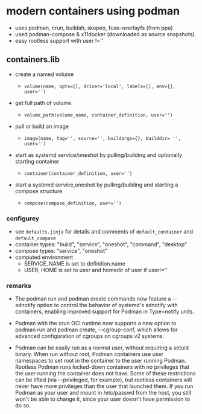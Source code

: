 # modern containers using podman

+ uses podman, crun, buildah, skopeo, fuse-overlayfs (from ppa)
+ used podman-compose \& x11docker (downloaded as source snapshots)
+ easy rootless support with user !=''

## containers.lib

+ create a named volume
  + `volume(name, opts=[], driver='local', labels=[], env={}, user='')`

+ get full path of volume
  + `volume_path(volume_name, container_definition, user='')`

+ pull or build an image
  + `image(name, tag='', source='', buildargs={}, builddir= '', user='')`

+ start as systemd service/oneshot by pulling/building and optionally starting container
  + `container(container_definition, user='')`

+ start a systemd service,oneshot by pulling/building and starting a compose structure
  + `compose(compose_definition, user='')`

### configurey

+ see `defaults.jinja` for details and comments of `default_container` and `default_compose`
+ container types: "build", "service", "oneshot", "command", "desktop"
+ compose types: "service", "oneshot"
+ computed environment
  + SERVICE_NAME is set to definition.name
  + USER, HOME is set to user and homedir of user if user!=''

### remarks

+ The podman run and podman create commands now feature a --sdnotify option to control the behavior of systemd's sdnotify with containers, enabling improved support for Podman in Type=notify units.

+ Podman with the crun OCI runtime now supports a new option to podman run and podman create, --cgroup-conf, which allows for advanced configuration of cgroups on cgroups v2 systems.

+ Podman can be easily run as a normal user, without requiring a setuid binary. When run without root, Podman containers use user namespaces to set root in the container to the user running Podman. Rootless Podman runs locked-down containers with no privileges that the user running the container does not have. Some of these restrictions can be lifted (via --privileged, for example), but rootless containers will never have more privileges than the user that launched them. If you run Podman as your user and mount in /etc/passwd from the host, you still won't be able to change it, since your user doesn't have permission to do so.

